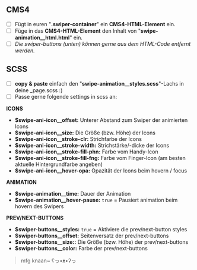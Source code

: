 ## CMS4
 - [ ] Fügt in euren "**.swiper-container**" ein **CMS4-HTML-Element** ein.
 - [ ] Füge in das **CMS4-HTML-Element** den Inhalt von "**swipe-animation__html.html**" ein.
 - [ ] *Die swiper-buttons (unten) können gerne aus dem HTML-Code entfernt werden.*

## SCSS
 - [ ] **copy & paste** einfach den "**swipe-animation__styles.scss**"-Lachs in deine _page.scss :)
 - [ ] Passe gerne folgende settings in scss an:

**ICONS**
-  **$swipe-ani-icon__offset:** Unterer Abstand zum Swiper der animierten Icons
-  **$swipe-ani-icon__size:** Die Größe (bzw. Höhe) der Icons
-  **$swipe-ani-icon__stroke-clr:** Strichfarbe der Icons
-  **$swipe-ani-icon__stroke-width:** Strichstärke/-dicke der Icons
-  **$swipe-ani-icon__stroke-fill-phn:** Farbe vom Handy-Icon
-  **$swipe-ani-icon__stroke-fill-fng:** Farbe vom Finger-Icon (am besten aktuelle Hintergrundfarbe angeben)
-  **$swipe-ani-icon__hover-opa:** Opazität der Icons beim hovern / focus

**ANIMATION**
-  **$swipe-animation__time:** Dauer der Animation
-  **$swipe-animation__hover-pause:** `true` = Pausiert animation beim hovern des Swipers

**PREV/NEXT-BUTTONS**
-  **$swiper-buttons__styles:** `true` = Aktiviere die prev/next-button styles
-  **$swiper-buttons__offset:** Seitenversatz der prev/next-buttons
-  **$swiper-buttons__size::** Die Größe (bzw. Höhe) der prev/next-buttons
-  **$swiper-buttons__color:** Farbe der prev/next-buttons

> mfg knaan~ ʕっ•ᴥ•ʔっ
